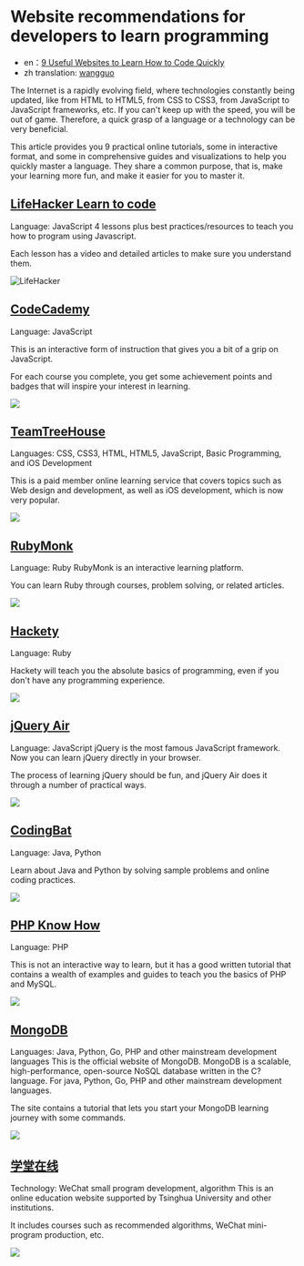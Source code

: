 #  Website recommendations for developers to learn programming 

* en：[9 Useful Websites to Learn How to Code Quickly](http://www.queness.com/post/10709/8-useful-websites-to-learn-how-to-code-quickly)
* zh translation:  [wangguo](http://wangguo.iteye.com/)

The Internet is a rapidly evolving field, where technologies constantly being updated, like from HTML to HTML5, from CSS to CSS3, from JavaScript to JavaScript frameworks, etc. If you can't keep up with the speed, you will be out of game. Therefore, a quick grasp of a language or a technology can be very beneficial. 

This article provides you 9 practical online tutorials, some in interactive format, and some in comprehensive guides and visualizations to help you quickly master a language. They share a common purpose, that is, make your learning more fun, and make it easier for you to master it.

##  [LifeHacker Learn to code](http://www.lifehacker.com.au/2011/02/learn-to-code-the-full-beginners-guide/)

Language: JavaScript 
4 lessons plus best practices/resources to teach you how to program using Javascript. 

Each lesson has a video and detailed articles to make sure you understand them.  

![LifeHacker](images/9-useful-LifeHacker.jpg)

##  [CodeCademy](http://www.codecademy.com/)

Language: JavaScript 

This is an interactive form of instruction that gives you a bit of a grip on JavaScript. 

For each course you complete, you get some achievement points and badges that will inspire your interest in learning. 

![](images/9-useful-CodeCademy.jpg)


## [TeamTreeHouse](http://teamtreehouse.com/)


Languages: CSS, CSS3, HTML, HTML5, JavaScript, Basic Programming, and iOS Development 

This is a paid member online learning service that covers topics such as Web design and development, as well as iOS development, which is now very popular. 

![](images/9-useful-TeamTreeHouse.jpg)

## [RubyMonk](http://rubymonk.com/)

Language: Ruby RubyMonk is an interactive learning platform. 

You can learn Ruby through courses, problem solving, or related articles. 

![](images/9-useful-rubyMonk.jpg)

## [Hackety](https://github.com/hacketyhack/hacketyhack)

Language: Ruby 

Hackety will teach you the absolute basics of programming, even if you don't have any programming experience. 

![](images/9-useful-hackety.jpg)

## [jQuery Air](http://jqueryair.com/)


Language: JavaScript jQuery is the most famous JavaScript framework. Now you can learn jQuery directly in your browser. 

The process of learning jQuery should be fun, and jQuery Air does it through a number of practical ways. 

![](images/9-useful-jqueryAir.jpg)


## [CodingBat](http://codingbat.com/)

Language: Java, Python 

Learn about Java and Python by solving sample problems and online coding practices. 

![](images/9-useful-codingBat.jpg)

## [PHP Know How](http://www.phpknowhow.com/)

Language: PHP 

This is not an interactive way to learn, but it has a good written tutorial that contains a wealth of examples and guides to teach you the basics of PHP and MySQL. 

![](images/9-useful-phpKnowHow.jpg)

## [MongoDB](http://www.mongodb.org/)

Languages: Java, Python, Go, PHP and other mainstream development languages This is the official website of MongoDB. MongoDB is a scalable, high-performance, open-source NoSQL database written in the C? language. For java, Python, Go, PHP and other mainstream development languages. 

The site contains a tutorial that lets you start your MongoDB learning journey with some commands. 

![](images/9-useful-mongodb.jpg)

## [学堂在线](https://next.xuetangx.com/)

Technology: WeChat small program development, algorithm This is an online education website supported by Tsinghua University and other institutions.

It includes courses such as recommended algorithms, WeChat mini-program production, etc. 

![](images/9-useful-学堂在线.jpg)